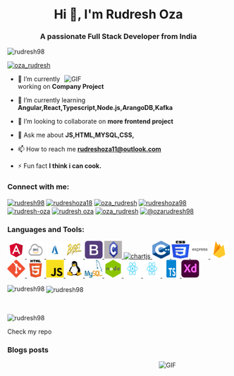 <h1 align="center">Hi 👋, I'm Rudresh Oza</h1>
<h3 align="center">A passionate Full Stack Developer from India</h3>

<p align="left"> <img src="https://komarev.com/ghpvc/?username=rudresh98&label=Profile%20views&color=0e75b6&style=flat" alt="rudresh98" /> </p>

<p align="left"> <a href="https://twitter.com/oza_rudresh" target="blank"><img src="https://img.shields.io/twitter/follow/oza_rudresh?logo=twitter&style=for-the-badge" alt="oza_rudresh" /></a> </p>
<img align="right" width="375" alt="GIF" src="https://camo.githubusercontent.com/b86a9047afd5ab67de4d8d1c1ce6293db7900b997bb10cfdeec7046e7f035fe3/68747470733a2f2f6d69726f2e6d656469756d2e636f6d2f6d61782f313336302f312a495247486d69477361313673746564517649615a66772e676966" data-canonical-src="https://miro.medium.com/max/1360/1*IRGHmiGsa16stedQvIaZfw.gif" style="max-width:100%;">

- 🔭 I’m currently working on **Company Project**

- 🌱 I’m currently learning **Angular,React,Typescript,Node.js,ArangoDB,Kafka**

- 👯 I’m looking to collaborate on **more frontend project**

<!--- 👨‍💻 All of my projects are available at [rudresh98](rudresh98.github.io)-->

- 💬 Ask me about **JS,HTML,MYSQL,CSS,**

- 📫 How to reach me **rudreshoza11@outlook.com**

- ⚡ Fun fact **I think i can cook.**

<!-- BLOG-POST-LIST:START -->
<!-- BLOG-POST-LIST:END -->

<h3 align="left">Connect with me:</h3>
<p align="left">
<a href="https://codepen.io/rudresh98" target="blank"><img align="center" src="https://cdn.jsdelivr.net/npm/simple-icons@3.0.1/icons/codepen.svg" alt="rudresh98" height="30" width="40" /></a>
<a href="https://dev.to/rudreshoza18" target="blank"><img align="center" src="https://cdn.jsdelivr.net/npm/simple-icons@3.0.1/icons/dev-dot-to.svg" alt="rudreshoza18" height="30" width="40" /></a>
<a href="https://twitter.com/oza_rudresh" target="blank"><img align="center" src="https://cdn.jsdelivr.net/npm/simple-icons@3.0.1/icons/twitter.svg" alt="oza_rudresh" height="30" width="40" /></a>
<a href="https://linkedin.com/in/rudreshoza98" target="blank"><img align="center" src="https://cdn.jsdelivr.net/npm/simple-icons@3.0.1/icons/linkedin.svg" alt="rudreshoza98" height="30" width="40" /></a>
<a href="https://stackoverflow.com/users/rudresh-oza" target="blank"><img align="center" src="https://cdn.jsdelivr.net/npm/simple-icons@3.0.1/icons/stackoverflow.svg" alt="rudresh-oza" height="30" width="40" /></a>
<a href="https://www.facebook.com/ozarudresh/" target="blank"><img align="center" src="https://cdn.jsdelivr.net/npm/simple-icons@3.0.1/icons/facebook.svg" alt="rudresh oza" height="30" width="40" /></a>
<a href="https://www.instagram.com/rudresh_oza/" target="blank"><img align="center" src="https://cdn.jsdelivr.net/npm/simple-icons@3.0.1/icons/instagram.svg" alt="oza_rudresh" height="30" width="40" /></a>
<a href="https://medium.com/@ozarudresh98" target="blank"><img align="center" src="https://cdn.jsdelivr.net/npm/simple-icons@3.0.1/icons/medium.svg" alt="@ozarudresh98" height="30" width="40" /></a>
</p>

<h3 align="left">Languages and Tools:</h3>
<p align="left"> <a href="https://angular.io" target="_blank"> <img src="./Images/angular.png" alt="angularjs" width="40" height="40"/> </a> <a href="https://aws.amazon.com" target="_blank"> <img src="./Images/aws.png" alt="aws" width="40" height="40"/> </a> <a href="https://azure.microsoft.com/en-in/" target="_blank"> <img src="./Images/azure.png" alt="azure" width="40" height="40"/> </a> <a href="https://babeljs.io/" target="_blank"> <img src="./Images/babel.png" alt="babel" width="40" height="40"/> </a> <a href="https://getbootstrap.com" target="_blank"> <img src="./Images/bootstrap.png" alt="bootstrap" width="40" height="40"/> </a> <a href="https://www.cprogramming.com/" target="_blank"> <img src="./Images/C.jpg" alt="c" width="40" height="40"/> </a> <a href="https://www.chartjs.org" target="_blank"> <img src="https://www.chartjs.org/media/logo-title.svg" alt="chartjs" width="40" height="40"/> </a> <a href="https://www.w3schools.com/cpp/" target="_blank"> <img src="./Images/c++.png" alt="cplusplus" width="40" height="40"/> </a> <a href="https://www.w3schools.com/css/" target="_blank"> <img src="./Images/css.png" alt="css3" width="40" height="40"/> </a> <a href="https://expressjs.com" target="_blank"> <img src="./Images/express.png" alt="express" width="40" height="40"/> </a> <a href="https://firebase.google.com/" target="_blank"> <img src="./Images/firebase.png" alt="firebase" width="40" height="40"/> </a> <a href="https://git-scm.com/" target="_blank"> <img src="./Images/git.png" alt="git" width="40" height="40"/> </a> <a href="https://www.w3.org/html/" target="_blank"> <img src="./Images/html.png" alt="html5" width="40" height="40"/> </a> <a href="https://developer.mozilla.org/en-US/docs/Web/JavaScript" target="_blank"> <img src="./Images/js.png" alt="javascript" width="40" height="40"/> </a> <a href="https://www.linux.org/" target="_blank"> <img src="./Images/linux.png" alt="linux" width="40" height="40"/> </a> <a href="https://www.mysql.com/" target="_blank"> <img src="./Images/mysql.png" alt="mysql" width="40" height="40"/> </a> <a href="https://nodejs.org" target="_blank"> <img src="./Images/node.png" alt="nodejs" width="40" height="40"/> </a>  <a href="https://reactjs.org/" target="_blank"> <img src="./Images/react.png" alt="react" width="40" height="40"/> </a> <a href="https://reactnative.dev/" target="_blank"> <img src="./Images/react.png" alt="reactnative" width="40" height="40"/> </a> <a href="https://www.typescriptlang.org/" target="_blank"> <img src="./Images/ts.png" alt="typescript" width="40" height="40"/> </a> <a href="https://www.adobe.com/products/xd.html" target="_blank"> <img src="./Images/adobexd.png" alt="xd" width="40" height="40"/> </a> </p>

<p><img align="left" src="https://github-readme-stats.vercel.app/api/top-langs?username=rudresh98&show_icons=true&locale=en&layout=compact" alt="rudresh98" /></p>

<p>&nbsp;<img align="center" src="https://github-readme-stats.vercel.app/api?username=rudresh98&show_icons=true&locale=en" alt="rudresh98" /></p>
<br>
<p><img align="center" src="https://github-readme-streak-stats.herokuapp.com/?user=rudresh98&" alt="rudresh98" /></p>

Check my repo

### Blogs posts

<img align="right" width="160" alt="GIF" src="https://cdn.dribbble.com/users/906441/screenshots/6364613/walkcyclevector24_dribbble.gif" />
